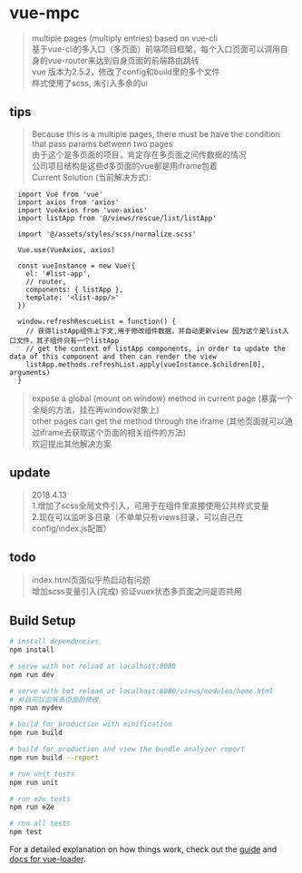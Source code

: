# vue-mpc

> multiple pages (multiply entries) based on vue-cli  
> 基于vue-cli的多入口（多页面）前端项目框架，每个入口页面可以调用自身的vue-router来达到自身页面的前端路由跳转  
> vue 版本为2.5.2，修改了config和build里的多个文件  
> 样式使用了scss, 未引入多余的ui  

## tips
> Because this is a multiple pages, there must be have the condition that pass params between two pages  
> 由于这个是多页面的项目，肯定存在多页面之间传数据的情况  
> 公司项目结构是这些d多页面的vue都是用iframe包着  
> Current Solution (当前解决方式):  

``` 
  import Vue from 'vue'  
  import axios from 'axios'  
  import VueAxios from 'vue-axios'  
  import listApp from '@/views/rescue/list/listApp'  

  import '@/assets/styles/scss/normalize.scss'  

  Vue.use(VueAxios, axios)  

  const vueInstance = new Vue({  
    el: '#list-app',  
    // router,  
    components: { listApp },  
    template: '<list-app/>'  
  })  

  window.refreshRescueList = function() {  
    // 获得listApp组件上下文,用于修改组件数据，并自动更新view 因为这个是list入口文件，其子组件只有一个listApp  
    // get the context of listApp components, in order to update the data of this component and then can render the view  
    listApp.methods.refreshList.apply(vueInstance.$children[0], arguments)  
  }  
``` 
> expose a global (mount on window) method in current page (暴露一个全局的方法，挂在再window对象上)  
> other pages can get the method through the iframe (其他页面就可以通过iframe去获取这个页面的相关组件的方法)  
> 欢迎提出其他解决方案  

## update
> 2018.4.13   
  1.增加了scss全局文件引入，可用于在组件里直接使用公共样式变量   
  2.现在可以监听多目录（不单单只有views目录，可以自己在config/index.js配置）  

## todo
> index.html页面似乎热启动有问题  
> 增加scss变量引入(完成) 
> 验证vuex状态多页面之间是否共用  


## Build Setup

``` bash
# install dependencies
npm install

# serve with hot reload at localhost:8080
npm run dev

# serve with hot reload at localhost:8080/views/modulea/home.html
# 并且可以监听多页面的修改
npm run mydev

# build for production with minification
npm run build

# build for production and view the bundle analyzer report
npm run build --report

# run unit tests
npm run unit

# run e2e tests
npm run e2e

# run all tests
npm test
```

For a detailed explanation on how things work, check out the [guide](http://vuejs-templates.github.io/webpack/) and [docs for vue-loader](http://vuejs.github.io/vue-loader).
